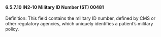 #### 6.5.7.10 IN2-10 Military ID Number (ST) 00481

Definition: This field contains the military ID number, defined by CMS or other regulatory agencies, which uniquely identifies a patient’s military policy.
